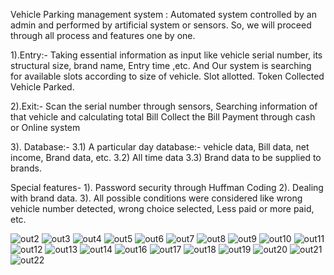 Vehicle Parking management system : Automated system controlled by an admin and performed by artificial system or sensors.
                                    So, we will proceed through all process and features one by one.

1).Entry:- Taking essential information as input like vehicle serial number, its structural size, brand name,  Entry time ,etc. And Our system is searching for available slots according to size of vehicle.
Slot allotted.
Token Collected
Vehicle Parked.

2).Exit:- Scan the serial number through sensors,
               Searching information of that vehicle and calculating total Bill
               Collect the Bill
               Payment through cash or Online system
               
3). Database:-   3.1)   A particular day database:- vehicle data, Bill data, net income, Brand data, etc.
                            3.2)   All time data
                            3.3)   Brand data to be supplied to brands.

Special features-  1). Password security through Huffman Coding
                                2). Dealing with brand data.
                                3). All possible conditions were considered like wrong vehicle number detected, wrong choice selected, Less                                     paid or more paid, etc. 
                             
![out2](https://user-images.githubusercontent.com/46133803/85057673-b235e300-b1be-11ea-9934-eca71a816ba8.png)
![out3](https://user-images.githubusercontent.com/46133803/85057676-b2ce7980-b1be-11ea-9896-c0d9ff2dd735.png)
![out4](https://user-images.githubusercontent.com/46133803/85057678-b3671000-b1be-11ea-8c45-1f3edc3689f6.png)
![out5](https://user-images.githubusercontent.com/46133803/85057682-b3ffa680-b1be-11ea-8dcb-33119c38e16d.png)
![out6](https://user-images.githubusercontent.com/46133803/85057687-b3ffa680-b1be-11ea-8494-0f0e70516eb7.png)
![out7](https://user-images.githubusercontent.com/46133803/85057694-b530d380-b1be-11ea-8c59-b04ac90f5158.png)
![out8](https://user-images.githubusercontent.com/46133803/85057696-b6620080-b1be-11ea-96c0-cf7234770f3a.png)
![out9](https://user-images.githubusercontent.com/46133803/85057698-b6fa9700-b1be-11ea-9e3e-0150acbe83e6.png)
![out10](https://user-images.githubusercontent.com/46133803/85057643-ab0ed500-b1be-11ea-800d-1e9c3d703a0e.png)
![out11](https://user-images.githubusercontent.com/46133803/85057645-ac400200-b1be-11ea-8ef6-b686fb93f1eb.png)
![out12](https://user-images.githubusercontent.com/46133803/85057647-acd89880-b1be-11ea-86a1-d6640b32a8a8.png)
![out13](https://user-images.githubusercontent.com/46133803/85057651-ad712f00-b1be-11ea-83a5-116c2a5fb65f.png)
![out14](https://user-images.githubusercontent.com/46133803/85057654-ae09c580-b1be-11ea-8c93-0a7e739695a3.png)
![out16](https://user-images.githubusercontent.com/46133803/85057656-aea25c00-b1be-11ea-9d8e-77ecac0fb45b.png)
![out17](https://user-images.githubusercontent.com/46133803/85057659-af3af280-b1be-11ea-9585-a8c7b2e5822d.png)
![out18](https://user-images.githubusercontent.com/46133803/85057661-af3af280-b1be-11ea-98bf-cd48990d78bd.png)
![out19](https://user-images.githubusercontent.com/46133803/85057664-afd38900-b1be-11ea-8c18-a6f148a59af2.png)
![out20](https://user-images.githubusercontent.com/46133803/85057667-b06c1f80-b1be-11ea-97f3-b491a7a2706d.png)
![out21](https://user-images.githubusercontent.com/46133803/85057669-b104b600-b1be-11ea-80b9-d332f76c4fc5.png)
![out22](https://user-images.githubusercontent.com/46133803/85057672-b19d4c80-b1be-11ea-82ae-a38c668b1c7b.png)

